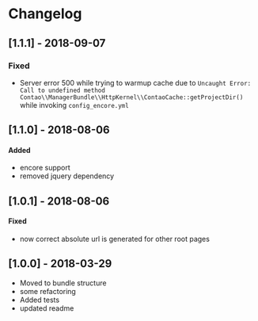 # Changelog

## [1.1.1] - 2018-09-07

### Fixed

- Server error 500 while trying to warmup cache due to `Uncaught Error: Call to undefined method Contao\\ManagerBundle\\HttpKernel\\ContaoCache::getProjectDir() ` while invoking `config_encore.yml`

## [1.1.0] - 2018-08-06

#### Added
* encore support
* removed jquery dependency

## [1.0.1] - 2018-08-06

#### Fixed 
* now correct absolute url is generated for other root pages

## [1.0.0] - 2018-03-29

* Moved to bundle structure
* some refactoring
* Added tests
* updated readme
